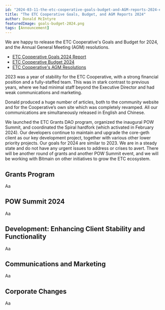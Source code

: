 ```yaml
---
id: "2024-03-11-the-etc-cooperative-goals-budget-and-AGM-reports-2024-en"
title: "The ETC Cooperative Goals, Budget, and AGM Reports 2024"
author: Donald McIntyre
featuredImage: goals-budget-2024.png
tags: [Announcement]
---
```


We are happy to release the ETC Cooperative's Goals and Budget for 2024, and the Annual General Meeting (AGM) resolutions.

* [ETC Cooperative Goals 2024 Report](/2024-etc-cooperative-goals.pdf)
* [ETC Cooperative Budget 2024](/etc-cooperative-budget-2024.xlsx)
* [ETC Cooperative's AGM Resolutions](/xxx)

2023 was a year of stability for the ETC Cooperative, with a strong financial position and a fully-staffed team.  This was in stark contrast to previous years, where we had minimal staff beyond the Executive Director and had weak communications and marketing.

Donald produced a huge number of articles, both to the community website and for the Cooperative’s own site which was completely revamped.  All our communications are simultaneously released in English and Chinese.

We launched the ETC Grants DAO program, organized the inaugural POW Summit, and coordinated the Spiral hardfork (which activated in February 2024).  Our developers continue to maintain and upgrade the core-geth client as our key development project, together with various other lower priority projects.
Our goals for 2024 are similar to 2023.  We are in a steady state and do not have any urgent issues to address or crises to avert.   There will be another round of grants and another POW Summit event, and we will be working with Bitmain on other initiatives to grow the ETC ecosystem.

## Grants Program

Aa

## POW Summit 2024

Aa

## Development: Enhancing Client Stability and Functionality

Aa

## Communications and Marketing

Aa

## Corporate Changes

Aa 
